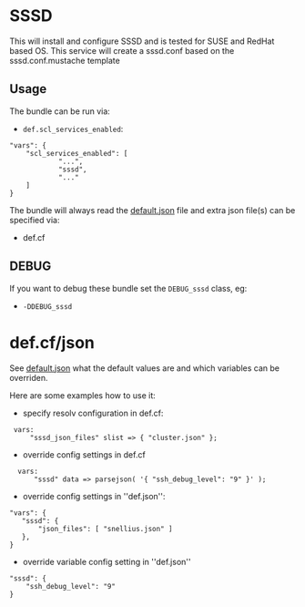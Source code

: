 
# SSSD

This will install and configure SSSD and is tested for SUSE and RedHat based OS. This service
will create a sssd.conf based on the sssd.conf.mustache template

## Usage

The bundle can be run via:
 * `def.scl_services_enabled`:
```
"vars": {
    "scl_services_enabled": [
            "...",
            "sssd",
            "..."
    ]
}

```

The bundle will always read the [default.json](/templates/sssd/json/default.json) file
and extra json file(s) can be specified via:
 * def.cf



## DEBUG

If you want to debug these bundle set the `DEBUG_sssd` class, eg:
 * `-DDEBUG_sssd`

# def.cf/json

See [default.json](/templates/sssd/json/default.json) what the default values are and
which variables can be overriden.

Here are some examples how to use it:
 * specify resolv configuration in def.cf:
```
 vars:
     "sssd_json_files" slist => { "cluster.json" };
```

 * override config settings in def.cf
```
  vars:
      "sssd" data => parsejson( '{ "ssh_debug_level": "9" }' );
```

 * override config settings in ''def.json'':
```
"vars": {
   "sssd": {
       "json_files": [ "snellius.json" ]
   },
}
```

  * override variable config setting in ''def.json''
```
"sssd": {
    "ssh_debug_level": "9"
}
```
